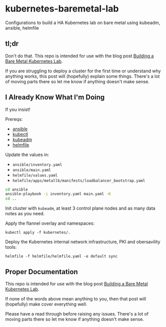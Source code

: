 # kubernetes-baremetal-lab
Configurations to build a HA Kubernetes lab on bare metal using kubeadm, ansible, helmfile

## tl;dr

Don't do that. This repo is intended for use with the blog post [Building a Bare Metal Kubernetes Lab](https://www.tinfoilcipher.co.uk/2023/01/20/building-a-bare-metal-kubernetes-lab-part-1/?preview=true).

If you are struggling to deploy a cluster for the first time or understand why anything works, this post will (hopefully) explain some things. There's a lot of moving parts there so let me know if anything doesn't make sense.

## I Already Know What I'm Doing

If you insist!

Prereqs:

- [ansible](https://docs.ansible.com/ansible/latest/installation_guide/installation_distros.html)
- [kubectl](https://kubernetes.io/docs/tasks/tools/#kubectl)
- [kubeadm](https://kubernetes.io/docs/setup/production-environment/tools/kubeadm/install-kubeadm/)
- [helmfile](https://github.com/helmfile/helmfile)

Update the values in:

- `ansible/inventory.yaml`
- `ansible/main.yaml`
- `helmfile/values.yaml`
- `helmfile/apps/metallb/manifests/loadbalancer_bootstrap.yaml`

```bash
cd ansible
ansible-playbook -i inventory.yaml main.yaml -K
cd ..
```

Init cluster with `kubeadm`, at least 3 control plane nodes and as many data notes as you need.

Apply the flannel overlay and namespaces:

`kubectl apply -f kubernetes/.`

Deploy the Kubernetes internal network infrastructure, PKI and obersavility tools:

`helmfile -f helmfile/helmfile.yaml -e default sync`

## Proper Documentation

This repo is intended for use with the blog post [Building a Bare Metal Kubernetes Lab](https://www.tinfoilcipher.co.uk/2023/01/20/building-a-bare-metal-kubernetes-lab-part-1/?preview=true).

If none of the words above mean anything to you, then that post will (hopefully) make cover everything well.

Please have a read through before raising any issues. There's a lot of moving parts there so let me know if anything doesn't make sense.
